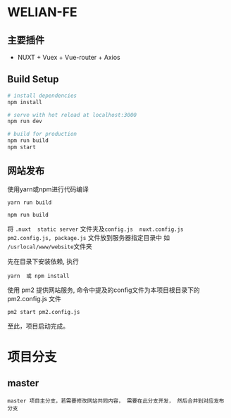 # WELIAN-FE

## 主要插件

 - NUXT + Vuex + Vue-router + Axios

## Build Setup

``` bash
# install dependencies
npm install

# serve with hot reload at localhost:3000
npm run dev

# build for production
npm run build
npm start

```

## 网站发布

使用yarn或npm进行代码编译

```
yarn run build
```
```
npm run build
```

将 `.nuxt  static server` 文件夹及`config.js  nuxt.config.js pm2.config.js, package.js` 文件放到服务器指定目录中 如 `/usrlocal/www/website`文件夹

先在目录下安装依赖, 执行
```
yarn  或 npm install
```

使用 pm2 提供网站服务, 命令中提及的config文件为本项目根目录下的 pm2.config.js 文件
```
pm2 start pm2.config.js
```
至此，项目启动完成。


# 项目分支

## master 
    master 项目主分支，若需要修改网站共同内容， 需要在此分支开发， 然后合并到对应发布分支
